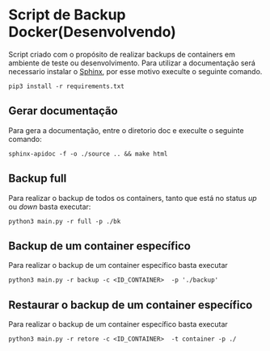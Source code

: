 # Script de Backup Docker(Desenvolvendo)

Script criado com o propósito de realizar backups de containers em ambiente de teste ou desenvolvimento. Para utilizar a documentação será necessario instalar o [Sphinx](https://www.sphinx-doc.org/), por esse motivo execulte o seguinte comando.

```
pip3 install -r requirements.txt
```

## Gerar documentação

Para gera a documentação, entre o diretorio doc e execulte o seguinte comando:

```
sphinx-apidoc -f -o ./source .. && make html
```

## Backup full

Para realizar o backup de todos os containers, tanto que está no status _up_ ou _down_ basta executar:

```
python3 main.py -r full -p ./bk
```

## Backup de um container específico

Para realizar o backup de um container específico basta executar

```
python3 main.py -r backup -c <ID_CONTAINER>  -p './backup'
```

## Restaurar o backup de um container específico

Para realizar o backup de um container específico basta executar

```
python3 main.py -r retore -c <ID_CONTAINER>  -t container -p ./
```

